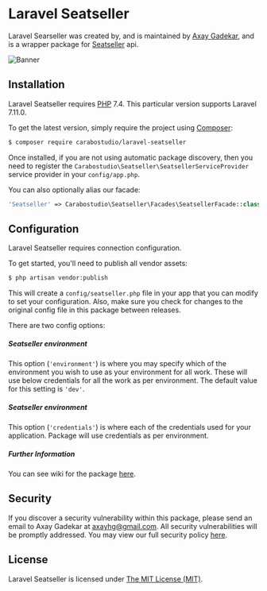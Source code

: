 Laravel Seatseller
==============

Laravel Searseller was created by, and is maintained by [Axay Gadekar](https://github.com/itsaxay), and is a wrapper package for [Seatseller](http://seatseller.travel) api.

![Banner]()

## Installation

Laravel Seatseller requires [PHP](https://php.net) 7.4. This particular version supports Laravel 7.11.0.

To get the latest version, simply require the project using [Composer](https://getcomposer.org):

```bash
$ composer require carabostudio/laravel-seatseller
```

Once installed, if you are not using automatic package discovery, then you need to register the  `Carabostudio\Seatseller\SeatsellerServiceProvider` service provider in your `config/app.php`.

You can also optionally alias our facade:

```php
'Seatseller' => Carabostudio\Seatseller\Facades\SeatsellerFacade::class,
```


## Configuration

Laravel Seatseller requires connection configuration.

To get started, you'll need to publish all vendor assets:

```bash
$ php artisan vendor:publish
```

This will create a `config/seatseller.php` file in your app that you can modify to set your configuration. Also, make sure you check for changes to the original config file in this package between releases.

There are two config options:

##### Seatseller environment

This option (`'environment'`) is where you may specify which of the environment you wish to use as your environment for all work. These will use below credentials for all the work as per environment. The default value for this setting is `'dev'`.

##### Seatseller environment

This option (`'credentials'`) is where each of the credentials used for your application. Package will use credentials as per environment.

##### Further Information

You can see wiki for the package [here]().

## Security

If you discover a security vulnerability within this package, please send an email to Axay Gadekar at axayhg@gmail.com. All security vulnerabilities will be promptly addressed. You may view our full security policy [here](https://github.com/carabostudio/laravel-seatseller/security/policy).


## License

Laravel Seatseller is licensed under [The MIT License (MIT)](LICENSE).
